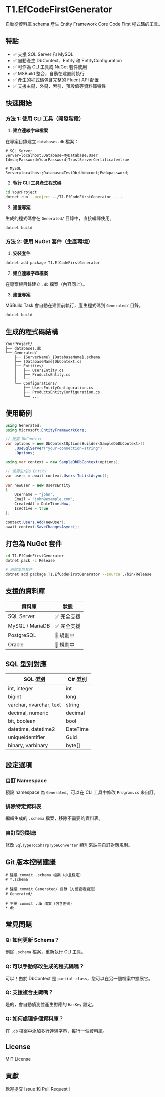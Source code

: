 # T1.EfCodeFirstGenerator

自動從資料庫 schema 產生 Entity Framework Core Code First 程式碼的工具。

## 特點

- ✅ 支援 SQL Server 和 MySQL
- ✅ 自動產生 DbContext、Entity 和 EntityConfiguration
- ✅ 可作為 CLI 工具或 NuGet 套件使用
- ✅ MSBuild 整合，自動在建置前執行
- ✅ 產生的程式碼包含完整的 Fluent API 配置
- ✅ 支援主鍵、外鍵、索引、預設值等資料庫特性

## 快速開始

### 方法 1: 使用 CLI 工具（開發階段）

1. **建立連線字串檔案**

在專案目錄建立 `databases.db` 檔案：

```
# SQL Server
Server=localhost;Database=MyDatabase;User Id=sa;Password=YourPassword;TrustServerCertificate=true

# MySQL
Server=localhost;Database=TestDb;Uid=root;Pwd=password;
```

2. **執行 CLI 工具產生程式碼**

```bash
cd YourProject
dotnet run --project ../T1.EfCodeFirstGenerator -- .
```

3. **建置專案**

生成的程式碼會在 `Generated/` 目錄中，直接編譯使用。

```bash
dotnet build
```

### 方法 2: 使用 NuGet 套件（生產環境）

1. **安裝套件**

```bash
dotnet add package T1.EfCodeFirstGenerator
```

2. **建立連線字串檔案**

在專案根目錄建立 `.db` 檔案（內容同上）。

3. **建置專案**

MSBuild Task 會自動在建置前執行，產生程式碼到 `Generated/` 目錄。

```bash
dotnet build
```

## 生成的程式碼結構

```
YourProject/
├── databases.db
└── Generated/
    ├── {ServerName}_{DatabaseName}.schema
    ├── {DatabaseName}DbContext.cs
    ├── Entities/
    │   ├── UsersEntity.cs
    │   ├── ProductsEntity.cs
    │   └── ...
    └── Configurations/
        ├── UsersEntityConfiguration.cs
        ├── ProductsEntityConfiguration.cs
        └── ...
```

## 使用範例

```csharp
using Generated;
using Microsoft.EntityFrameworkCore;

// 配置 DbContext
var options = new DbContextOptionsBuilder<SampleDbDbContext>()
    .UseSqlServer("your-connection-string")
    .Options;

using var context = new SampleDbDbContext(options);

// 使用生成的 Entity
var users = await context.Users.ToListAsync();

var newUser = new UsersEntity
{
    Username = "john",
    Email = "john@example.com",
    CreatedAt = DateTime.Now,
    IsActive = true
};

context.Users.Add(newUser);
await context.SaveChangesAsync();
```

## 打包為 NuGet 套件

```bash
cd T1.EfCodeFirstGenerator
dotnet pack -c Release

# 測試本地套件
dotnet add package T1.EfCodeFirstGenerator --source ./bin/Release
```

## 支援的資料庫

| 資料庫 | 狀態 |
|--------|------|
| SQL Server | ✅ 完全支援 |
| MySQL / MariaDB | ✅ 完全支援 |
| PostgreSQL | 🚧 規劃中 |
| Oracle | 🚧 規劃中 |

## SQL 型別對應

| SQL 型別 | C# 型別 |
|----------|---------|
| int, integer | int |
| bigint | long |
| varchar, nvarchar, text | string |
| decimal, numeric | decimal |
| bit, boolean | bool |
| datetime, datetime2 | DateTime |
| uniqueidentifier | Guid |
| binary, varbinary | byte[] |

## 設定選項

### 自訂 Namespace

預設 namespace 為 `Generated`。可以在 CLI 工具中修改 `Program.cs` 來自訂。

### 排除特定資料表

編輯生成的 `.schema` 檔案，移除不需要的資料表。

### 自訂型別對應

修改 `SqlTypeToCSharpTypeConverter` 類別來註冊自訂對應規則。

## Git 版本控制建議

```gitignore
# 建議 commit .schema 檔案（小且穩定）
# *.schema

# 建議 commit Generated/ 目錄（方便查看變更）
# Generated/

# 不要 commit .db 檔案（包含密碼）
*.db
```

## 常見問題

### Q: 如何更新 Schema？

刪除 `.schema` 檔案，重新執行 CLI 工具。

### Q: 可以手動修改生成的程式碼嗎？

可以！由於 DbContext 是 `partial class`，您可以在另一個檔案中擴展它。

### Q: 支援複合主鍵嗎？

是的，會自動偵測並產生對應的 `HasKey` 設定。

### Q: 如何處理多個資料庫？

在 `.db` 檔案中添加多行連線字串，每行一個資料庫。

## License

MIT License

## 貢獻

歡迎提交 Issue 和 Pull Request！
